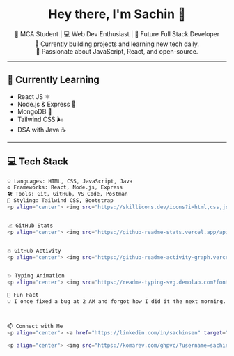 <!-- README.md -->

<h1 align="center">Hey there, I'm Sachin 👋</h1>

<p align="center">
  🚀 MCA Student | 💻 Web Dev Enthusiast | 🎯 Future Full Stack Developer <br/>
  🔭 Currently building projects and learning new tech daily. <br/>
  🌱 Passionate about JavaScript, React, and open-source.
</p>

---

## 🧠 Currently Learning

- React JS ⚛️
- Node.js & Express 🧪
- MongoDB 🍃
- Tailwind CSS 🌬️
- DSA with Java ☕

---

## 💻 Tech Stack

```bash
💡 Languages: HTML, CSS, JavaScript, Java  
⚙️ Frameworks: React, Node.js, Express  
🛠️ Tools: Git, GitHub, VS Code, Postman  
🎨 Styling: Tailwind CSS, Bootstrap
<p align="center"> <img src="https://skillicons.dev/icons?i=html,css,js,react,nodejs,tailwind,java,mongodb,git,github,vscode" /> </p>


📈 GitHub Stats
<p align="center"> <img src="https://github-readme-stats.vercel.app/api?username=sachinsen&show_icons=true&theme=radical" alt="Stats" height="170"/> <img src="https://github-readme-stats.vercel.app/api/top-langs/?username=sachinsen&layout=compact&theme=radical" height="170"/> </p>


🔥 GitHub Activity
<p align="center"> <img src="https://github-readme-activity-graph.vercel.app/graph?username=sachinsen&theme=tokyo-night" /> </p>


✨ Typing Animation
<p align="center"> <img src="https://readme-typing-svg.demolab.com?font=Fira+Code&duration=3000&pause=1000&color=58A6FF&center=true&width=435&lines=Hello+there!+I'm+Sachin+👋;I'm+a+MCA+Student+%F0%9F%8E%93;Learning+React%2C+Node%2C+JavaScript;Let's+build+something+amazing!"> </p>

🧩 Fun Fact
💡 I once fixed a bug at 2 AM and forgot how I did it the next morning. True developer moment!



📫 Connect with Me
<p align="center"> <a href="https://linkedin.com/in/sachinsen" target="_blank"><img src="https://img.shields.io/badge/LinkedIn-blue?style=for-the-badge&logo=linkedin&logoColor=white"/></a> <a href="https://twitter.com/" target="_blank"><img src="https://img.shields.io/badge/X-black?style=for-the-badge&logo=twitter&logoColor=white"/></a> <a href="mailto:sachin@example.com"><img src="https://img.shields.io/badge/Gmail-red?style=for-the-badge&logo=gmail&logoColor=white"/></a> </p>

<p align="center"> <img src="https://komarev.com/ghpvc/?username=sachinsen&label=Profile%20views&color=0e75b6&style=flat" alt="Sachin's profile views" /> </p>

```
